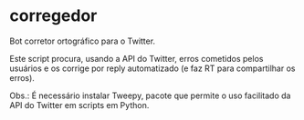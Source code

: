 corregedor
==========

Bot corretor ortográfico para o Twitter.

Este script procura, usando a API do Twitter, erros cometidos pelos usuários e os corrige por reply automatizado (e faz RT para compartilhar os erros).

Obs.: É necessário instalar Tweepy, pacote que permite o uso facilitado da API do Twitter em scripts em Python.
